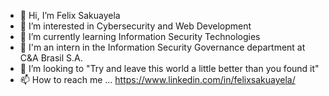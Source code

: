- 👋 Hi, I’m Felix Sakuayela
- 👀 I’m interested in Cybersecurity and Web Development
- 🌱 I’m currently learning Information Security Technologies
- 🏢 I'm an intern in the Information Security Governance department at C&A Brasil S.A.
- 💞️ I’m looking to "Try and leave this world a little better than you found it"
- 📫 How to reach me ... https://www.linkedin.com/in/felixsakuayela/

